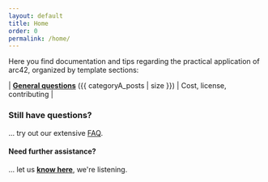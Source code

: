 ```yaml
---
layout: default
title: Home
order: 0
permalink: /home/
---
```


Here you find documentation and tips regarding the practical application of
arc42, organized by template sections:

| [**General questions**](/category_a/) ({{ categoryA_posts | size }}) | Cost, license, contributing |

### Still have questions?

... try out our extensive [FAQ]("http://faq.arc42.org").

#### Need further assistance?

... let us [**know here**](/contact/), we're listening.
